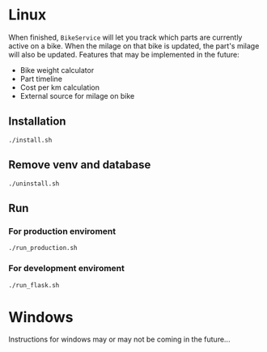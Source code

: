 # Linux

When finished, `BikeService` will let you track which parts are currently active on a bike. When the milage on that bike is updated, the part's milage will also be updated. Features that may be implemented in the future:

- Bike weight calculator
- Part timeline
-  Cost per km calculation
-  External source for milage on bike

## Installation
`./install.sh`

## Remove venv and database
`./uninstall.sh`

## Run
### For production enviroment
`./run_production.sh`

### For development enviroment
`./run_flask.sh`

# Windows
Instructions for windows may or may not be coming in the future...
